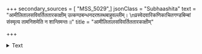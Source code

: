 +++
secondary_sources = [ "MSS_5029",]
jsonClass = "Subhaashita"
text = "आमीलितालसविवर्तिततारकाक्षीम् उत्कण्ठबन्धनदरश्लथबाहुवल्लीम्।  \nप्रस्वेदवारिकणिकाचितगण्डबिम्बां संस्मृत्य तामनिशमेति न शान्तिमन्तः॥"
title = "आमीलितालसविवर्तिततारकाक्षीम्"

+++

<details><summary>Text</summary>

आमीलितालसविवर्तिततारकाक्षीम् उत्कण्ठबन्धनदरश्लथबाहुवल्लीम्।  
प्रस्वेदवारिकणिकाचितगण्डबिम्बां संस्मृत्य तामनिशमेति न शान्तिमन्तः॥
</details>
